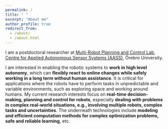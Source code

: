 ```yaml
---
permalink: /
title: " "
excerpt: "About me"
author_profile: true
redirect_from: 
  - /about/
  - /about.html
---
```


I am a postdoctoral researcher at [Multi-Robot Planning and Control Lab](https://mrpc.aass.oru.se/), [Centre for Applied Autonomous Sensor Systems (AASS)](https://www.oru.se/english/research/research-environments/ent/AASS/), Örebro University.

I am interested in enabling the robotic systems to **work in high level autonomy**, which can **flexibly react to online changes while safely working in a long term without human assistance**. It is critical for applications where the robots have to perform tasks in unpredictable and variable environments, such as exploring space and working around humans. My current research interests focus on **real-time decision-making, planning and control for robots**, especially **dealing with problems in complex real-world situations, e.g., involving multiple robots, complex tasks and uncertainties**. The underneath technologies include **modeling and efficient computation methods for complex optimization problems, safe and reliable learning**, etc.
